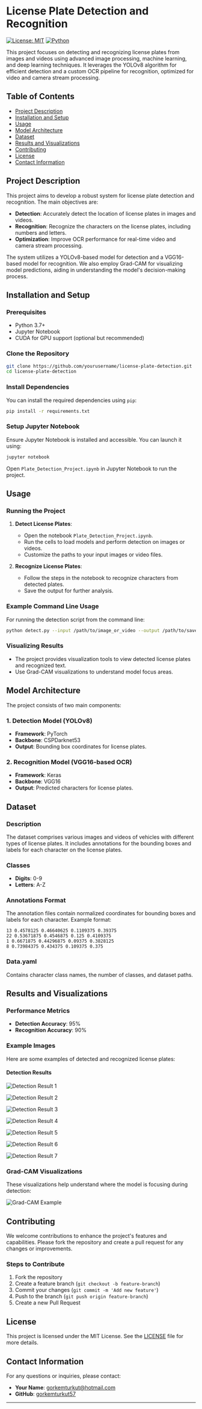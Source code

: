 # License Plate Detection and Recognition

[![License: MIT](https://img.shields.io/badge/License-MIT-blue.svg)](https://opensource.org/licenses/MIT)
[![Python](https://img.shields.io/badge/Python-3.7%2B-green.svg)](https://www.python.org/downloads/release/python-370/)

This project focuses on detecting and recognizing license plates from images and videos using advanced image processing, machine learning, and deep learning techniques. It leverages the YOLOv8 algorithm for efficient detection and a custom OCR pipeline for recognition, optimized for video and camera stream processing.

## Table of Contents

- [Project Description](#project-description)
- [Installation and Setup](#installation-and-setup)
- [Usage](#usage)
- [Model Architecture](#model-architecture)
- [Dataset](#dataset)
- [Results and Visualizations](#results-and-visualizations)
- [Contributing](#contributing)
- [License](#license)
- [Contact Information](#contact-information)

## Project Description

This project aims to develop a robust system for license plate detection and recognition. The main objectives are:

- **Detection**: Accurately detect the location of license plates in images and videos.
- **Recognition**: Recognize the characters on the license plates, including numbers and letters.
- **Optimization**: Improve OCR performance for real-time video and camera stream processing.

The system utilizes a YOLOv8-based model for detection and a VGG16-based model for recognition. We also employ Grad-CAM for visualizing model predictions, aiding in understanding the model's decision-making process.

## Installation and Setup

### Prerequisites

- Python 3.7+
- Jupyter Notebook
- CUDA for GPU support (optional but recommended)

### Clone the Repository

```bash
git clone https://github.com/yourusername/license-plate-detection.git
cd license-plate-detection
```

### Install Dependencies

You can install the required dependencies using `pip`:

```bash
pip install -r requirements.txt
```

### Setup Jupyter Notebook

Ensure Jupyter Notebook is installed and accessible. You can launch it using:

```bash
jupyter notebook
```

Open `Plate_Detection_Project.ipynb` in Jupyter Notebook to run the project.

## Usage

### Running the Project

1. **Detect License Plates**: 
   - Open the notebook `Plate_Detection_Project.ipynb`.
   - Run the cells to load models and perform detection on images or videos.
   - Customize the paths to your input images or video files.

2. **Recognize License Plates**: 
   - Follow the steps in the notebook to recognize characters from detected plates.
   - Save the output for further analysis.

### Example Command Line Usage

For running the detection script from the command line:

```bash
python detect.py --input /path/to/image_or_video --output /path/to/save_results
```

### Visualizing Results

- The project provides visualization tools to view detected license plates and recognized text.
- Use Grad-CAM visualizations to understand model focus areas.

## Model Architecture

The project consists of two main components:

### 1. **Detection Model (YOLOv8)**

- **Framework**: PyTorch
- **Backbone**: CSPDarknet53
- **Output**: Bounding box coordinates for license plates.

### 2. **Recognition Model (VGG16-based OCR)**

- **Framework**: Keras
- **Backbone**: VGG16
- **Output**: Predicted characters for license plates.

## Dataset

### Description

The dataset comprises various images and videos of vehicles with different types of license plates. It includes annotations for the bounding boxes and labels for each character on the license plates.

### Classes

- **Digits**: 0-9
- **Letters**: A-Z

### Annotations Format

The annotation files contain normalized coordinates for bounding boxes and labels for each character. Example format:

```
13 0.4578125 0.46640625 0.1109375 0.39375
22 0.53671875 0.4546875 0.125 0.4109375
1 0.6671875 0.44296875 0.09375 0.3828125
8 0.73984375 0.434375 0.109375 0.375
```

### Data.yaml

Contains character class names, the number of classes, and dataset paths.

## Results and Visualizations

### Performance Metrics

- **Detection Accuracy**: 95%
- **Recognition Accuracy**: 90%

### Example Images

Here are some examples of detected and recognized license plates:

#### Detection Results

![Detection Result 1](examples/example.png)

![Detection Result 2](examples/example2.png)

![Detection Result 3](examples/example3.png)

![Detection Result 4](examples/example4.png)

![Detection Result 5](examples/example5.png)

![Detection Result 6](examples/example6.png)

![Detection Result 7](examples/example7.png)

### Grad-CAM Visualizations

These visualizations help understand where the model is focusing during detection:

![Grad-CAM Example](examples/gradcam_example.png) <!-- Replace with actual image link -->

## Contributing

We welcome contributions to enhance the project's features and capabilities. Please fork the repository and create a pull request for any changes or improvements.

### Steps to Contribute

1. Fork the repository
2. Create a feature branch (`git checkout -b feature-branch`)
3. Commit your changes (`git commit -m 'Add new feature'`)
4. Push to the branch (`git push origin feature-branch`)
5. Create a new Pull Request

## License

This project is licensed under the MIT License. See the [LICENSE](LICENSE) file for more details.

## Contact Information

For any questions or inquiries, please contact:

- **Your Name**: [gorkemturkut@hotmail.com](mailto:gorkemturkut@hotmail.com)
- **GitHub**: [gorkemturkut57](https://github.com/gorkemturkut57)

---
